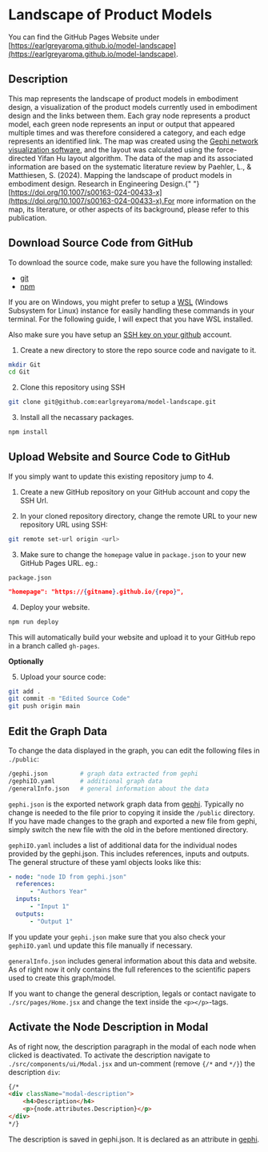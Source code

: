 # Landscape of Product Models

You can find the GitHub Pages Website under [https://earlgreyaroma.github.io/model-landscape](https://earlgreyaroma.github.io/model-landscape).

## Description

This map represents the landscape of product models in embodiment design, a visualization of the product models currently used in embodiment design and the links between them. Each gray node represents a product model, each green node represents an input or output that appeared multiple times and was therefore considered a category, and each edge represents an identified link. The map was created using the [Gephi network visualization software](https://gephi.org/), and the layout was calculated using the force-directed Yifan Hu layout algorithm. The data of the map and its associated information are based on the systematic literature review by Paehler, L., & Matthiesen, S. (2024). Mapping the landscape of product models in embodiment design. Research in Engineering Design.{" "} [https://doi.org/10.1007/s00163-024-00433-x](https://doi.org/10.1007/s00163-024-00433-x).For more information on the map, its literature, or other aspects of its background, please refer to this publication.

## Download Source Code from GitHub

To download the source code, make sure you have the following installed:

-   [git](https://git-scm.com/downloads)
-   [npm](https://docs.npmjs.com/downloading-and-installing-node-js-and-npm)

If you are on Windows, you might prefer to setup a [WSL](https://learn.microsoft.com/en-us/windows/wsl/install) (Windows Subsystem for Linux) instance for easily handling these commands in your terminal. For the following guide, I will expect that you have WSL installed.

Also make sure you have setup an [SSH key on your github](https://docs.github.com/en/authentication/connecting-to-github-with-ssh/generating-a-new-ssh-key-and-adding-it-to-the-ssh-agent) account.

1. Create a new directory to store the repo source code and navigate to it.

```bash
mkdir Git
cd Git
```

2. Clone this repository using SSH

```bash
git clone git@github.com:earlgreyaroma/model-landscape.git
```

3. Install all the necassary packages.

```bash
npm install
```

## Upload Website and Source Code to GitHub

If you simply want to update this existing repository jump to 4.

1. Create a new GitHub repository on your GitHub account and copy the SSH Url.

2. In your cloned repository directory, change the remote URL to your new repository URL using SSH:

```bash
git remote set-url origin <url>
```

3. Make sure to change the `homepage` value in `package.json` to your new GitHub Pages URL. eg.:

`package.json`

```json
"homepage": "https://{gitname}.github.io/{repo}",
```

4. Deploy your website.

```bash
npm run deploy
```

This will automatically build your website and upload it to your GitHub repo in a branch called `gh-pages`.

**Optionally**

5. Upload your source code:

```bash
git add .
git commit -m "Edited Source Code"
git push origin main
```

## Edit the Graph Data

To change the data displayed in the graph, you can edit the following files in `./public`:

```bash
/gephi.json         # graph data extracted from gephi
/gephiIO.yaml       # additional graph data
/generalInfo.json   # general information about the data
```

`gephi.json` is the exported network graph data from [gephi](https://gephi.org/). Typically no change is needed to the file prior to copying it inside the `/public` directory.
If you have made changes to the graph and exported a new file from gephi, simply switch the new file with the old in the before mentioned directory.

`gephiIO.yaml` includes a list of additional data for the individual nodes provided by the gephi.json. This includes references, inputs and outputs.
The general structure of these yaml objects looks like this:

```yaml
- node: "node ID from gephi.json"
  references:
      - "Authors Year"
  inputs:
      - "Input 1"
  outputs:
      - "Output 1"
```

If you update your `gephi.json` make sure that you also check your `gephiIO.yaml` und update this file manually if necessary.

`generalInfo.json` includes general information about this data and website. As of right now it only contains the full references to the scientific papers used to create this graph/model.

If you want to change the general description, legals or contact navigate to `./src/pages/Home.jsx` and change the text inside the `<p></p>`-tags.

## Activate the Node Description in Modal

As of right now, the description paragraph in the modal of each node when clicked is deactivated. To activate the description navigate to `./src/components/ui/Modal.jsx` and un-comment (remove `{/*` and `*/}`) the description `div`:

```html
{/*
<div className="modal-description">
    <h4>Description</h4>
    <p>{node.attributes.Description}</p>
</div>
*/}
```

The description is saved in gephi.json. It is declared as an attribute in [gephi](https://gephi.org/).
